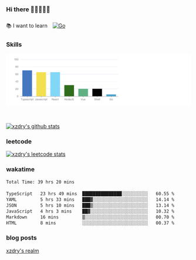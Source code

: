 ### Hi there 👋👋👋👋👋

 :books: I want to learn <a href="https://go.dev/" target="_blank"><img style="margin: 10px" src="https://profilinator.rishav.dev/skills-assets/go-original.svg" alt="Go" height="50" /></a>  

### Skills
![](img/2022-09-05-22-04-20.png)

<br />

[![xzdry's github stats](https://github-readme-stats.vercel.app/api?username=xzdry&count_private=true&show_icons=true&theme=vue)](https://github.com/xzdry)

### leetcode
[![xzdry's leetcode stats](https://leetcard.jacoblin.cool/xzdry-2?theme=light&font=Anek%20Kannada&site=cn)](https://leetcode.cn/u/xzdry-2/)

### wakatime
<!--START_SECTION:waka-->

```text
Total Time: 39 hrs 20 mins

TypeScript   23 hrs 49 mins  ███████████████░░░░░░░░░░   60.55 %
YAML         5 hrs 33 mins   ███▓░░░░░░░░░░░░░░░░░░░░░   14.14 %
JSON         5 hrs 10 mins   ███▒░░░░░░░░░░░░░░░░░░░░░   13.14 %
JavaScript   4 hrs 3 mins    ██▓░░░░░░░░░░░░░░░░░░░░░░   10.32 %
Markdown     16 mins         ▒░░░░░░░░░░░░░░░░░░░░░░░░   00.70 %
HTML         8 mins          ░░░░░░░░░░░░░░░░░░░░░░░░░   00.37 %
```

<!--END_SECTION:waka-->

### blog posts
[xzdry's realm](https://www.justdry.net/)
